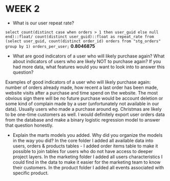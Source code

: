 # WEEK 2

- What is our user repeat rate?

`select count(distinct case when orders > 1 then user_guid else null end)::float/ count(distinct user_guid)::float as repeat_rate from (select user_guid, count(distinct order_id) orders from "stg_orders" group by 1) orders_per_user;`
**0.8046875**

- What are good indicators of a user who will likely purchase again? What about indicators of users who are likely NOT to purchase again? If you had more data, what features would you want to look into to answer this question?

Examples of good indicators of a user who will likely purchase again: number of orders already made, how recent a last order has been made, website visits after a purchase and time spend on the website. The most obvious sign there will be no future purchase would be account deletion or some kind of complain made by a user (unfortunately not available in our data). Usually users who made a purchase around eg. Christmas are likely to be one-time customers as well.
I would definitely export user orders data from the database and make a binary logistic regression model to answer that question honestly.

- Explain the marts models you added. Why did you organize the models in the way you did?
In the core folder I added all available data into users, orders & products tables - I added order items table to make it possible to join tables for users who do not have access to deeper project layers.
In the marketing folder I added all users characteristics I could find in the data to make it easier for the marketing team to know their customers.
In the product folder I added all events associated with specific product.